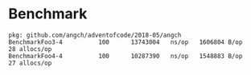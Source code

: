 # Benchmark

    pkg: github.com/angch/adventofcode/2018-05/angch
    BenchmarkFoo3-4   	     100	  13743004   ns/op	 1606804 B/op	      28 allocs/op
    BenchmarkFoo4-4   	     100	  10287390   ns/op	 1548883 B/op	      27 allocs/op